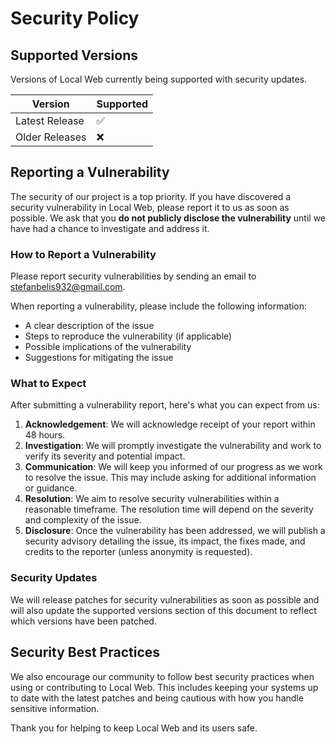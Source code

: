 # Security Policy

## Supported Versions

Versions of Local Web currently being supported with security updates.

| Version        | Supported          |
| -------------- | ------------------ |
| Latest Release | :white_check_mark: |
| Older Releases | :x:                |

## Reporting a Vulnerability

The security of our project is a top priority. If you have discovered a security vulnerability in Local Web, please report it to us as soon as possible. We ask that you **do not publicly disclose the vulnerability** until we have had a chance to investigate and address it.

### How to Report a Vulnerability

Please report security vulnerabilities by sending an email to stefanbelis932@gmail.com.

When reporting a vulnerability, please include the following information:

- A clear description of the issue
- Steps to reproduce the vulnerability (if applicable)
- Possible implications of the vulnerability
- Suggestions for mitigating the issue

### What to Expect

After submitting a vulnerability report, here's what you can expect from us:

1. **Acknowledgement**: We will acknowledge receipt of your report within 48 hours.
2. **Investigation**: We will promptly investigate the vulnerability and work to verify its severity and potential impact.
3. **Communication**: We will keep you informed of our progress as we work to resolve the issue. This may include asking for additional information or guidance.
4. **Resolution**: We aim to resolve security vulnerabilities within a reasonable timeframe. The resolution time will depend on the severity and complexity of the issue.
5. **Disclosure**: Once the vulnerability has been addressed, we will publish a security advisory detailing the issue, its impact, the fixes made, and credits to the reporter (unless anonymity is requested).

### Security Updates

We will release patches for security vulnerabilities as soon as possible and will also update the supported versions section of this document to reflect which versions have been patched.

## Security Best Practices

We also encourage our community to follow best security practices when using or contributing to Local Web. This includes keeping your systems up to date with the latest patches and being cautious with how you handle sensitive information.

Thank you for helping to keep Local Web and its users safe.
